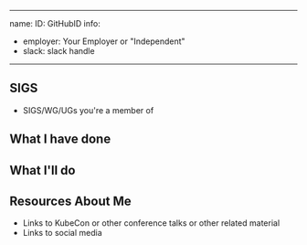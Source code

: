 -------------------------------------------------------------
name: 
ID: GitHubID
info:
  - employer: Your Employer or "Independent"
  - slack: slack handle
-------------------------------------------------------------

<!-- Please make a copy of this template as "candidate-yourname.md" and save it to
the election directory -->

## SIGS

- SIGS/WG/UGs you're a member of

## What I have done

## What I'll do

## Resources About Me

- Links to KubeCon or other conference talks or other related material 
- Links to social media
